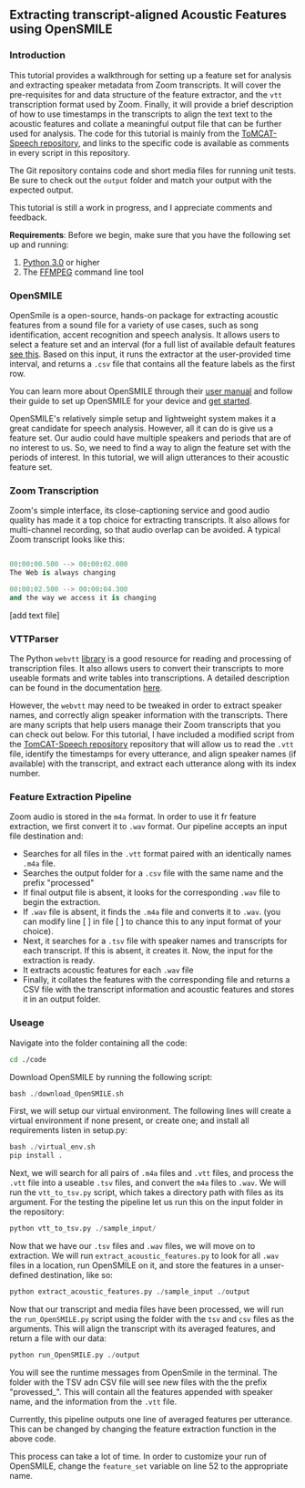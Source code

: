 ## Extracting transcript-aligned Acoustic Features using OpenSMILE

###  Introduction

This tutorial provides a walkthrough for setting up a feature set for analysis and extracting speaker metadata from Zoom transcripts. It will cover the pre-requisites for and data structure of the feature extractor, and the `vtt` transcription format used by Zoom. Finally, it will provide a brief description of how to use timestamps in the transcripts to align the text text to the acoustic features and collate a meaningful output file that can be further used for analysis. The code for this tutorial is mainly from the [ToMCAT-Speech repository](https://github.com/clulab/tomcat-speech/), and links to the specific code is available as comments in every script in this repository.

The Git repository contains code and short media files for running unit tests. Be sure to check out the `output` folder and match your output with the expected output. 

This tutorial is still a work in progress, and I appreciate comments and feedback.

**Requirements**:
Before we begin, make sure that you have the following set up and running:

1. [Python 3.0](https://www.python.org/downloads/) or higher 
2. The [FFMPEG](https://ffmpeg.org/ffmpeg.html) command line tool 

###  OpenSMILE

OpenSmile is a open-source, hands-on package for extracting acoustic features from a sound file for a variety of use cases, such as song identification, accent recognition and speech analysis. It allows users to select a feature set and an interval (for a full list of available default features [see this](https://audeering.github.io/opensmile/get-started.html#default-feature-sets). Based on this input, it runs the extractor at the user-provided time interval, and returns a `.csv` file that contains all the feature labels as the first row.

You can learn more about OpenSMILE through their [user manual](https://audeering.github.io/opensmile/about.html#capabilities) and follow their guide to set up OpenSMILE for your device and [get started](https://audeering.github.io/opensmile/get-started.html#get-started).

OpenSMILE's relatively simple setup and lightweight system makes it a great candidate for speech analysis. However, all it can do is give us a feature set. Our audio could have multiple speakers and periods that are of no interest to us. So, we need to find a way to align the feature set with the periods of interest. In this tutorial, we will align utterances to their acoustic feature set.  

###  Zoom Transcription

Zoom's simple interface, its close-captioning service and good audio quality has made it a top choice for extracting transcripts. It also allows for multi-channel recording, so that audio overlap can be avoided. A typical Zoom transcript looks like this:

```python

00:00:00.500 --> 00:00:02.000
The Web is always changing

00:00:02.500 --> 00:00:04.300
and the way we access it is changing
```
[add text file]


###  VTTParser

The Python `webvtt` [library](https://pypi.org/project/webvtt-py/) is a good resource for reading and processing of transcription files. It also allows users to convert their transcripts to more useable formats and write tables into transcriptions. A detailed description can be found in the documentation [here](https://webvtt-py.readthedocs.io/en/latest/usage.html#reading-webvtt-caption-files).

However, the `webvtt` may need to be tweaked in order to extract speaker names, and correctly align speaker information with the transcripts. There are many scripts that help users manage their Zoom transcripts that you can check out below. For this tutorial, I have included a modified script from the [TomCAT-Speech repository](https://github.com/clulab/tomcat-speech) repository that will allow us to read the `.vtt` file, identify the timestamps for every utterance, and align speaker names (if available) with the transcript, and extract each utterance along with its index number.
 
###  Feature Extraction Pipeline

Zoom audio is stored in the `m4a` format. In order to use it fr feature extraction, we first convert it to `.wav` format. Our pipeline accepts an input file destination and:

* Searches for all files in the `.vtt` format paired with an identically names `.m4a` file.
* Searches the output folder for a `.csv` file with the same name and the prefix "processed"
* If final output file is absent, it looks for the corresponding `.wav` file to begin the extraction.
* If `.wav` file is absent, it finds the `.m4a` file and converts it to `.wav`. (you can modify line [ ] in file [ ] to chance this to any input format of your choice).
* Next, it searches for a `.tsv` file with speaker names and transcripts for each transcript. If this is absent, it creates it. Now, the input for the extraction is ready.
* It extracts acoustic features for each `.wav` file
* Finally, it collates the features with the corresponding file and returns a CSV file with the transcript information and acoustic features and stores it in an output folder.

###  Useage
Navigate into the folder containing all the code:

```bash
cd ./code
```

Download OpenSMILE by running the following script:

```python
bash ./download_OpenSMILE.sh
```

First, we will setup our virtual environment. The following lines will create a virtual environment if none present, or create one; and install all requirements listen in setup.py:

```python
bash ./virtual_env.sh
pip install .
```
Next, we will search for all pairs of `.m4a` files and `.vtt` files, and process the `.vtt` file into a useable `.tsv` files, and convert the `m4a` files to `.wav`. We will run the `vtt_to_tsv.py` script, which takes a directory path with files as its argument. For the testing the pipeline let us run this on the input folder in the repository:

```python
python vtt_to_tsv.py ./sample_input/
```

Now that we have our `.tsv` files and `.wav` files, we will move on to extraction. We will run `extract_acoustic_features.py` to look for all `.wav` files in a location, run OpenSMILE on it, and store the features in a unser-defined destination, like so:

```python
python extract_acoustic_features.py ./sample_input ./output
```

Now that our transcript and media files have been processed, we will run the `run_OpenSMILE.py` script using the folder with the `tsv` and `csv` files as the arguments. This will align the transcript with its averaged features, and return a file with our data:

```python
python run_OpenSMILE.py ./output
```
You will see the runtime messages from OpenSmile in the terminal. The folder with the TSV adn CSV file will see new files with the the prefix "provessed_". This will contain all the features appended with speaker name, and the information from the `.vtt` file.

Currently, this pipeline outputs one line of averaged features per utterance. This can be changed by changing the feature extraction function in the above code. 

This process can take a lot of time. In order to customize your run of OpenSMILE, change the `feature_set` variable on line 52 to the appropriate name.
